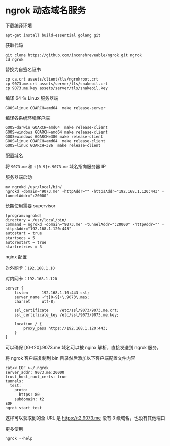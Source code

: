 # ngrok 动态域名服务

下载编译环境

```
apt-get install build-essential golang git
```

获取代码

```
git clone https://github.com/inconshreveable/ngrok.git ngrok
cd ngrok
```

替换为自签名证书

```
cp ca.crt assets/client/tls/ngrokroot.crt
cp 9073.me.crt assets/server/tls/snakeoil.crt
cp 9073.me.key assets/server/tls/snakeoil.key
```

编译 64 位 Linux 服务器端

```
GOOS=linux GOARCH=amd64  make release-server
```

编译各系统环境客户端

```
GOOS=darwin GOARCH=amd64  make release-client
GOOS=windows GOARCH=amd64 make release-client
GOOS=windows GOARCH=386 make release-client
GOOS=linux GOARCH=amd64  make release-client
GOOS=linux GOARCH=386  make release-client
```

配置域名

将 `9073.me` 和 `t[0-9]+.9073.me` 域名指向服务器 IP

服务器端启动

```
mv ngrokd /usr/local/bin/
ngrokd -domain="9073.me" -httpAddr="" -httpsAddr="192.168.1.120:443" -tunnelAddr=":20000"
```

长期使用需要 supervisor

```
[program:ngrokd]
directory = /usr/local/bin/
command = ngrokd -domain="9073.me" -tunnelAddr=":20000" -httpAddr="" -httpsAddr="192.168.1.120:443"
autostart = true
startsecs = 5
autorestart = true
startretries = 3

```

nginx 配置

对外网卡：`192.168.1.10`

对内网卡：`192.168.1.120`

```
server {
    listen      192.168.1.10:443 ssl;
    server_name ~^t[0-9]+\.9073\.me$;
    charset     utf-8;

    ssl_certificate     /etc/ssl/9073/9073.me.crt;
    ssl_certificate_key /etc/ssl/9073/9073.me.key;

    location / {
        proxy_pass https://192.168.1.120:443;
    }
}
```

可以确保 [t0-t20].9073.me 域名可以被 nginx 解析，直接发送到 ngrok 服务。

将 ngrok 客户端复制到 bin 目录然后添加以下客户端配置文件内容

```
cat<< EOF >~/.ngrok
server_addr: 9073.me:20000
trust_host_root_certs: true
tunnels:
  test:
    proto:
      https: 80
    subdomain: t2
EOF
ngrok start test
```

这样可以获取到的全 URL 是 https://t2.9073.me 没有 3 级域名，也没有其他端口

更多使用

```
ngrok --help
```

